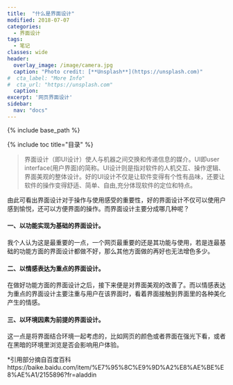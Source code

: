```yaml
---
title:  "什么是界面设计"
modified: 2018-07-07 
categories: 
  - 界面设计
tags:
  - 笔记  
classes: wide
header:
  overlay_image: /image/camera.jpg 
  caption: "Photo credit: [**Unsplash**](https://unsplash.com)"
#  cta_label: "More Info" 
#  cta_url: "https://unsplash.com"
  caption:
excerpt: '网页界面设计'
sidebar:
  nav: "docs"
---
```

 
{% include base_path %}
 
{% include toc title="目录" %}

 

>界面设计（即UI设计）使人与机器之间交换和传递信息的媒介。UI即user interface(用户界面)的简称。UI设计则是指对软件的人机交互、操作逻辑、界面美观的整体设计。好的UI设计不仅是让软件变得有个性有品味，还要让软件的操作变得舒适、简单、自由,充分体现软件的定位和特点。

由此可看出界面设计对于操作与使用感受的重要性，好的界面设计不仅可以使用户感到愉悦，还可以方便界面的操作。而界面设计主要分成哪几种呢？

#### 一、以功能实现为基础的界面设计。

我个人认为这是最重要的一点，一个网页最重要的还是其功能与使用，若是连最基础的功能方面的界面设计都做不好，那么其他方面做的再好也无法增色多少。

#### 二、以情感表达为重点的界面设计。

在做好功能方面的界面设计之后，接下来便是对界面美观的改善了。而以情感表达为重点的界面设计主要注重与用户在该界面时，看着界面接触到界面里的各种美化产生的情感。

#### 三、以环境因素为前提的界面设计。

这一点是将界面结合环境一起考虑的，比如网页的颜色或者界面在强光下看，或者在黑暗的环境里浏览是否会影响用户体验。


*引用部分摘自百度百科https://baike.baidu.com/item/%E7%95%8C%E9%9D%A2%E8%AE%BE%E8%AE%A1/2155896?fr=aladdin
